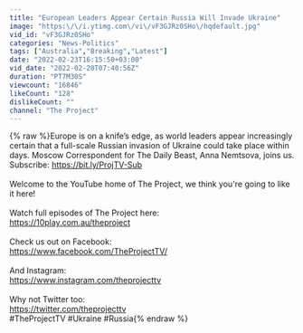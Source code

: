 ```yaml
---
title: "European Leaders Appear Certain Russia Will Invade Ukraine"
image: "https:\/\/i.ytimg.com\/vi\/vF3GJRz0SHo\/hqdefault.jpg"
vid_id: "vF3GJRz0SHo"
categories: "News-Politics"
tags: ["Australia","Breaking","Latest"]
date: "2022-02-23T16:15:50+03:00"
vid_date: "2022-02-20T07:40:56Z"
duration: "PT7M30S"
viewcount: "16846"
likeCount: "128"
dislikeCount: ""
channel: "The Project"
---
```

{% raw %}Europe is on a knife’s edge, as world leaders appear increasingly certain that a full-scale Russian invasion of Ukraine could take place within days. Moscow Correspondent for The Daily Beast, Anna Nemtsova, joins us. <br />Subscribe: <a rel="nofollow" target="blank" href="https://bit.ly/ProjTV-Sub">https://bit.ly/ProjTV-Sub</a> <br /><br />Welcome to the YouTube home of The Project, we think you're going to like it here! <br /><br />Watch full episodes of The Project here: <br /><a rel="nofollow" target="blank" href="https://10play.com.au/theproject">https://10play.com.au/theproject</a><br /><br />Check us out on Facebook:<br /><a rel="nofollow" target="blank" href="https://www.facebook.com/TheProjectTV/">https://www.facebook.com/TheProjectTV/</a><br /><br />And Instagram:<br /><a rel="nofollow" target="blank" href="https://www.instagram.com/theprojecttv">https://www.instagram.com/theprojecttv</a><br /><br />Why not Twitter too:<br /><a rel="nofollow" target="blank" href="https://twitter.com/theprojecttv">https://twitter.com/theprojecttv</a> <br />#TheProjectTV #Ukraine #Russia{% endraw %}
